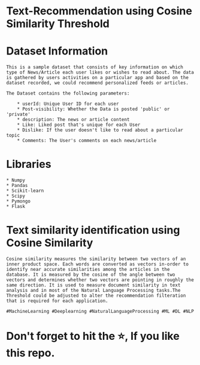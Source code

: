 # Text-Recommendation using Cosine Similarity Threshold

# Dataset Information

    This is a sample dataset that consists of key information on which type of News/Article each user likes or wishes to read about. The data is gathered by users activities on a particular app and based on the dataset recorded, we could recommend personalized feeds or articles.

    The Dataset contains the following parameters:

        * userId: Unique User ID for each user
        * Post-visibility: Whether the Data is posted 'public' or 'private'
        * description: The news or article content
        * Like: Liked post that's unique for each User
        * Dislike: If the user doesn't like to read about a particular topic 
        * Comments: The User's comments on each news/article

# Libraries 

    * Numpy
    * Pandas
    * Scikit-learn
    * Scipy
    * Pymongo
    * Flask

# Text similarity identification using Cosine Similarity

    Cosine similarity measures the similarity between two vectors of an inner product space. Each words are converted as vectors in-order to identify near accurate similarities among the articles in the database. It is measured by the cosine of the angle between two vectors and determines whether two vectors are pointing in roughly the same direction. It is used to measure document similarity in text analysis and in most of the Natural Language Processing tasks.The Threshold could be adjusted to alter the recommendation filteration that is required for each application. 

    #MachineLearning #Deeplearning #NaturalLanguageProcessing #ML #DL #NLP

# Don't forget to hit the ⭐, If you like this repo.

